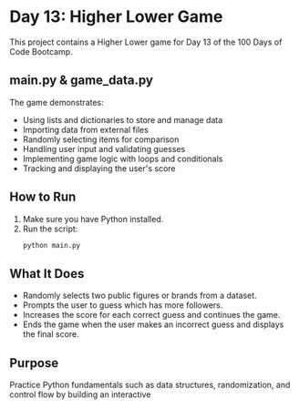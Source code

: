 # Day 13: Higher Lower Game

This project contains a Higher Lower game for Day 13 of the 100 Days of Code Bootcamp.

## main.py & game_data.py

The game demonstrates:

- Using lists and dictionaries to store and manage data
- Importing data from external files
- Randomly selecting items for comparison
- Handling user input and validating guesses
- Implementing game logic with loops and conditionals
- Tracking and displaying the user's score

## How to Run

1. Make sure you have Python installed.
2. Run the script:
   ```bash
   python main.py
   ```

## What It Does

- Randomly selects two public figures or brands from a dataset.
- Prompts the user to guess which has more followers.
- Increases the score for each correct guess and continues the game.
- Ends the game when the user makes an incorrect guess and displays the final score.

## Purpose

Practice Python fundamentals such as data structures, randomization, and control flow by building an interactive

